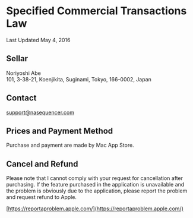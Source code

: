 Specified Commercial Transactions Law
=====================================
Last Updated May 4, 2016

Sellar
------
Noriyoshi Abe  
101, 3-38-21, Koenjikita, Suginami, Tokyo, 166-0002, Japan

Contact
-------
[support@nasequencer.com](mailto:support@nasequencer.com)

Prices and Payment Method
-------------------------
Purchase and payment are made by Mac App Store.

Cancel and Refund
-----------------
Please note that I cannot comply with your request for cancellation after purchasing.
If the feature purchased in the application is unavailable and the problem is obviously due to the application, please report the problem and request refund to Apple.

[https://reportaproblem.apple.com/](https://reportaproblem.apple.com/)
